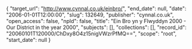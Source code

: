 {
  "target_url": "http://www.cynnal.co.uk/einbro/", 
  "end_date": null, 
  "date": "2006-01-01T12:00:00", 
  "slug": 132649, 
  "publisher": "cynnal.co.uk", 
  "open_access": false, 
  "npld": false, 
  "title": "Ein Bro yn y Flwyddyn 2000 - Our District in the year 2000", 
  "subjects": [], 
  "collections": [], 
  "record_id": "20060101T120000/ChDxy8O4z15nigVWzrPfMQ==", 
  "scope": "root", 
  "start_date": null
}

